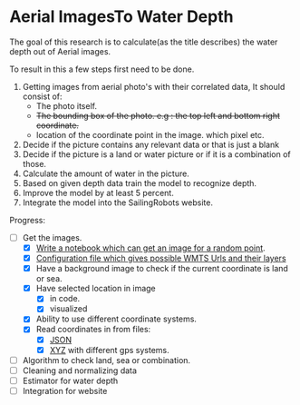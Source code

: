 # Aerial ImagesTo Water Depth

The goal of this research is to calculate(as the title describes) the water depth out of Aerial images. 

To result in this a few steps first need to be done.
1. Getting images from aerial photo's with their correlated data, It should consist of:
    * The photo itself.
    * ~~The bounding box of the photo. e.g : the top left and bottom right coordinate.~~
    * location of the coordinate point in the image. which pixel etc.
1. Decide if the picture contains any relevant data or that is just a blank
1. Decide if the picture is a land or water picture or if it is a combination of those.
1. Calculate the amount of water in the picture.
1. Based on given depth data train the model to recognize depth.
1. Improve the model by at least 5 percent.
1. Integrate the model into the SailingRobots website. 

Progress:
- [ ] Get the images.
    - [X] [Write a notebook which can get an image for a random point](notebooks/WMTS_Single_Tile_Based.ipynb).
    - [X] [Configuration file which gives possible WMTS Urls and their layers](resources/config.json)
    - [X] Have a background image to check if the current coordinate is land or sea.
    - [X] Have selected location in image
        - [x] in code.
        - [x] visualized
    - [X] Ability to use different coordinate systems.
    - [X] Read coordinates in from files:
        - [X] [JSON](resources/coordinates.json)
        - [X] [XYZ](/data_resources/fileToObjects.py) with different gps systems.
- [ ] Algorithm to check land, sea or combination.
- [ ] Cleaning and normalizing data
- [ ] Estimator for water depth
- [ ] Integration for website
